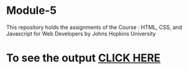 # Module-5
This repository holds the assignments of the Course : HTML, CSS, and Javascript for Web Developers by Johns Hopkins University
# To see the output [CLICK HERE](https://kushmahi21.github.io/Module-5/)
